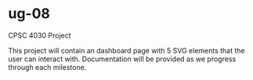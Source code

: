 # ug-08
CPSC 4030 Project

This project will contain an dashboard page with 5 SVG elements that the user can interact with.
Documentation will be provided as we progress through each milestone.
